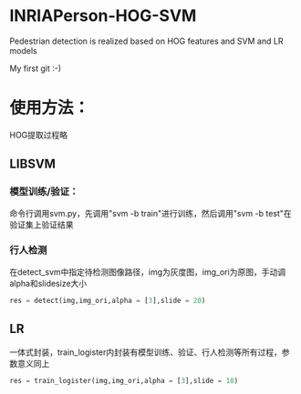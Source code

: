 # INRIAPerson-HOG-SVM
Pedestrian detection is realized based on HOG features and SVM and LR models

My first git :-)

# 使用方法：
HOG提取过程略

## LIBSVM
### 模型训练/验证：
命令行调用svm.py，先调用"svm -b train"进行训练，然后调用"svm -b test"在验证集上验证结果

### 行人检测
在detect_svm中指定待检测图像路径，img为灰度图，img_ori为原图，手动调alpha和slidesize大小
```python
res = detect(img,img_ori,alpha = [3],slide = 20)
```

## LR
一体式封装，train_logister内封装有模型训练、验证、行人检测等所有过程，参数意义同上
```python
res = train_logister(img,img_ori,alpha = [3],slide = 10)
```

